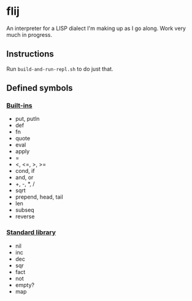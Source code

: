 # flij

An interpreter for a LISP dialect I'm making up as I go along. Work very much in progress.

## Instructions

Run ``build-and-run-repl.sh`` to do just that.

## Defined symbols

### [Built-ins](src/main/java/com/github/fauu/flij/builtin/)

* put, putln
* def
* fn
* quote
* eval
* apply
* =
* <, <=, >, >=
* cond, if
* and, or
* \+, \-, \*, \/
* sqrt
* prepend, head, tail
* len
* subseq
* reverse

### [Standard library](src/main/resources/lib/std.flj)

* nil
* inc
* dec
* sqr
* fact
* not
* empty?
* map
